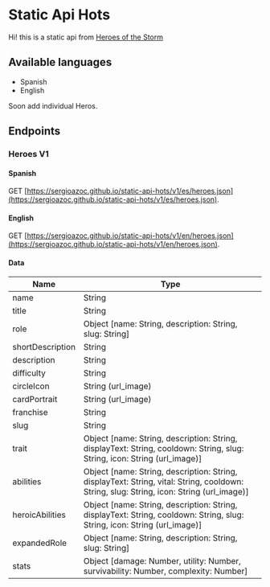 # Static Api Hots

Hi! this is a static api from [Heroes of the Storm](https://heroesofthestorm.com/)

## Available languages

- Spanish
- English

Soon add individual Heros.

## Endpoints

### Heroes V1

#### Spanish
GET [https://sergioazoc.github.io/static-api-hots/v1/es/heroes.json](https://sergioazoc.github.io/static-api-hots/v1/es/heroes.json).

#### English
GET [https://sergioazoc.github.io/static-api-hots/v1/en/heroes.json](https://sergioazoc.github.io/static-api-hots/v1/en/heroes.json).

#### Data

| Name  | Type |
| ----- | ----- |
| name  | String |
| title  | String |
| role  | Object [name: String, description: String, slug: String] |
| shortDescription  | String |
| description  | String |
| difficulty  | String |
| circleIcon  | String (url_image) |
| cardPortrait  | String (url_image) |
| franchise  | String |
| slug  | String |
| trait  | Object [name: String, description: String, displayText: String, cooldown: String, slug: String, icon: String (url_image)] |
| abilities  | Object [name: String, description: String, displayText: String, vital: String, cooldown: String, slug: String, icon: String (url_image)] |
| heroicAbilities  | Object [name: String, description: String, displayText: String, cooldown: String, slug: String, icon: String (url_image)] |
| expandedRole  | Object [name: String, description: String, slug: String] |
| stats  | Object [damage: Number, utility: Number, survivability: Number, complexity: Number] |